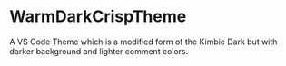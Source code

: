 # WarmDarkCrispTheme
A VS Code Theme which is a modified form of the Kimbie Dark but with darker background and lighter comment colors.
